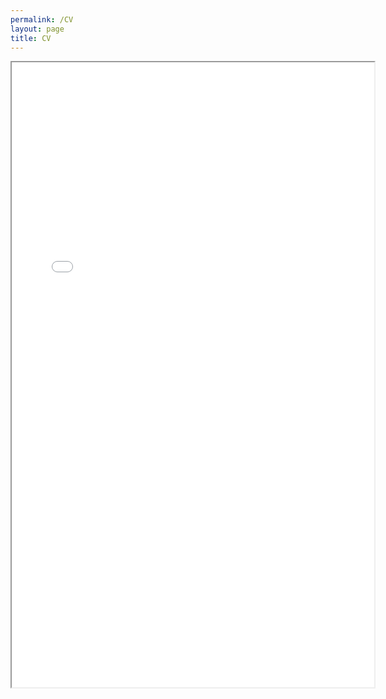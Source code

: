 ```yaml
---
permalink: /CV
layout: page
title: CV
---
```


<style>
  .page-title {
    display: none;
  }
</style>

<iframe src="{{ "./assets/CV/CV_Bhaskara_S24.pdf" | relative_url }}" width="115%" height="1000px">
    This browser does not support PDFs. Please download the PDF to view it: 
    <a href="{{ "./assets/CV/CV_Bhaskara_S24.pdf" | relative_url }}">Download PDF</a>.
</iframe>
